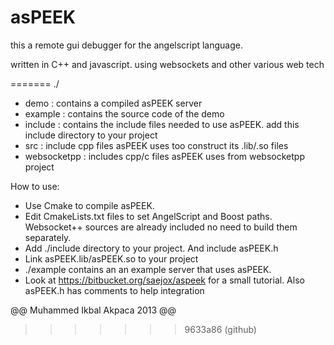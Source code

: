 
# asPEEK

this a remote gui debugger for the angelscript language.

written in C++ and javascript. using websockets and other various web tech

=======
./
 - demo : contains a compiled asPEEK server 
 - example : contains the source code of the demo
 - include : contains the include files needed to use asPEEK. add this include directory to your project
 - src : include cpp files asPEEK uses too construct its .lib/.so files 
 - websocketpp : includes cpp/c files asPEEK uses from websocketpp project
 
 
 How to use:
 
 - Use Cmake to compile asPEEK.
 - Edit CmakeLists.txt files to set AngelScript and Boost paths. Websocket++ sources are already included no need to build them separately.
 - Add ./include directory to your project. And include asPEEK.h
 - Link asPEEK.lib/asPEEK.so to your project
 - ./example contains an an example server that uses asPEEK.
 - Look at https://bitbucket.org/saejox/aspeek for a small tutorial. Also asPEEK.h has comments to help integration
 
 
@@ Muhammed Ikbal Akpaca 2013 @@
>>>>>>> 9633a86 (github)
